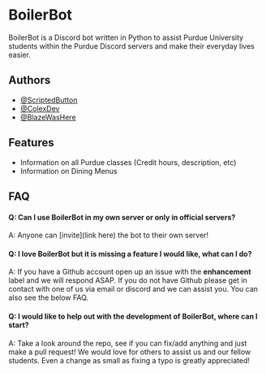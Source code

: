 # BoilerBot

BoilerBot is a Discord bot written in Python to assist Purdue University students within the Purdue Discord servers and make their everyday lives easier.

## Authors

- [@ScriptedButton](https://github.com/ScriptedButton)
- [@ColexDev](https://github.com/ColexDev)
- [@BlazeWasHere](https://github.com/BlazeWasHere)

## Features

- Information on all Purdue classes (Credit hours, description, etc)
- Information on Dining Menus

## FAQ

#### Q: Can I use BoilerBot in my own server or only in official servers?
A: Anyone can [invite](link here) the bot to their own server!

#### Q: I love BoilerBot but it is missing a feature I would like, what can I do?
A: If you have a Github account open up an issue with the **enhancement** label and we will respond ASAP. If you do not have Github please get in contact with one of us via email or discord and we can assist you. You can also see the below FAQ.

#### Q: I would like to help out with the development of BoilerBot, where can I start?
A: Take a look around the repo, see if you can fix/add anything and just make a pull request! We would love for others to
assist us and our fellow students. Even a change as small as fixing a typo is greatly appreciated!
